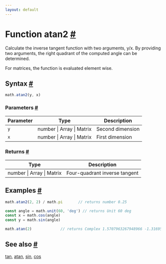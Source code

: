 ```yaml
---
layout: default
---
```


<!-- Note: This file is automatically generated from source code comments. Changes made in this file will be overridden. -->

<h1 id="function-atan2">Function atan2 <a href="#function-atan2" title="Permalink">#</a></h1>

Calculate the inverse tangent function with two arguments, y/x.
By providing two arguments, the right quadrant of the computed angle can be
determined.

For matrices, the function is evaluated element wise.


<h2 id="syntax">Syntax <a href="#syntax" title="Permalink">#</a></h2>

```js
math.atan2(y, x)
```

<h3 id="parameters">Parameters <a href="#parameters" title="Permalink">#</a></h3>

Parameter | Type | Description
--------- | ---- | -----------
`y` | number &#124; Array &#124; Matrix | Second dimension
`x` | number &#124; Array &#124; Matrix | First dimension

<h3 id="returns">Returns <a href="#returns" title="Permalink">#</a></h3>

Type | Description
---- | -----------
number &#124; Array &#124; Matrix | Four-quadrant inverse tangent


<h2 id="examples">Examples <a href="#examples" title="Permalink">#</a></h2>

```js
math.atan2(2, 2) / math.pi       // returns number 0.25

const angle = math.unit(60, 'deg') // returns Unit 60 deg
const x = math.cos(angle)
const y = math.sin(angle)

math.atan(2)             // returns Complex 1.5707963267948966 -1.3169578969248166 i
```


<h2 id="see-also">See also <a href="#see-also" title="Permalink">#</a></h2>

[tan](tan.html),
[atan](atan.html),
[sin](sin.html),
[cos](cos.html)
